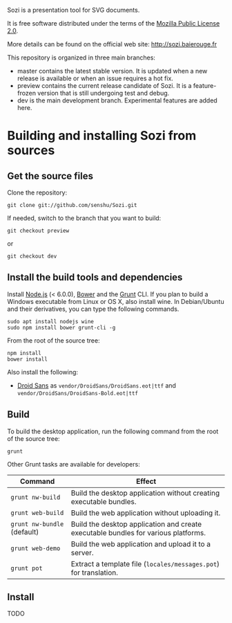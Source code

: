 
Sozi is a presentation tool for SVG documents.

It is free software distributed under the terms of the
[Mozilla Public License 2.0](https://www.mozilla.org/MPL/2.0/).

More details can be found on the official web site: <http://sozi.baierouge.fr>

This repository is organized in three main branches:

- master contains the latest stable version. It is updated when a new release is available or when an issue requires a hot fix.
- preview contains the current release candidate of Sozi. It is a feature-frozen version that is still undergoing test and debug.
- dev is the main development branch. Experimental features are added here.


Building and installing Sozi from sources
=========================================

Get the source files
--------------------

Clone the repository:

    git clone git://github.com/senshu/Sozi.git

If needed, switch to the branch that you want to build:

    git checkout preview

or

    git checkout dev


Install the build tools and dependencies
----------------------------------------

Install [Node.js](http://nodejs.org/) (< 6.0.0), [Bower](http://bower.io/)
and the [Grunt](http://gruntjs.com/) CLI.
If you plan to build a Windows executable from Linux or OS X, also install wine.
In Debian/Ubuntu and their derivatives, you can type the following commands.

    sudo apt install nodejs wine
    sudo npm install bower grunt-cli -g

From the root of the source tree:

    npm install
    bower install

Also install the following:

* [Droid Sans](http://www.fontsquirrel.com/fonts/Droid-Sans) as `vendor/DroidSans/DroidSans.eot|ttf` and `vendor/DroidSans/DroidSans-Bold.eot|ttf`

Build
-----

To build the desktop application, run the following command from the root of the source tree:

    grunt

Other Grunt tasks are available for developers:

Command | Effect
--------|-------
`grunt nw-build`            | Build the desktop application without creating executable bundles.
`grunt web-build`           | Build the web application without uploading it.
`grunt nw-bundle` (default) | Build the desktop application and create executable bundles for various platforms.
`grunt web-demo`            | Build the web application and upload it to a server.
`grunt pot`                 | Extract a template file (`locales/messages.pot`) for translation.


Install
-------

TODO
